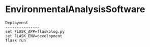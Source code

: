 # EnvironmentalAnalysisSoftware

```
Deployment
---------------
set FLASK_APP=flaskblog.py
set FLASK_ENV=development
flask run
```
